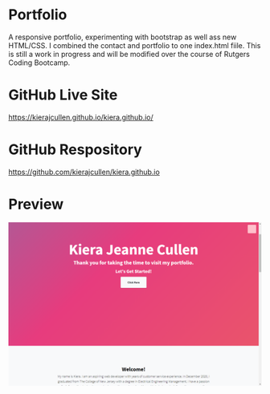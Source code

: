 # Portfolio
A responsive portfolio, experimenting with bootstrap as well ass new HTML/CSS. I combined the contact and portfolio to one index.html fiile. This is still a work in progress and will be modified over the course of Rutgers Coding Bootcamp.

# GitHub Live Site
https://kierajcullen.github.io/kiera.github.io/

# GitHub Respository
https://github.com/kierajcullen/kiera.github.io

# Preview
![](img/github.png)


